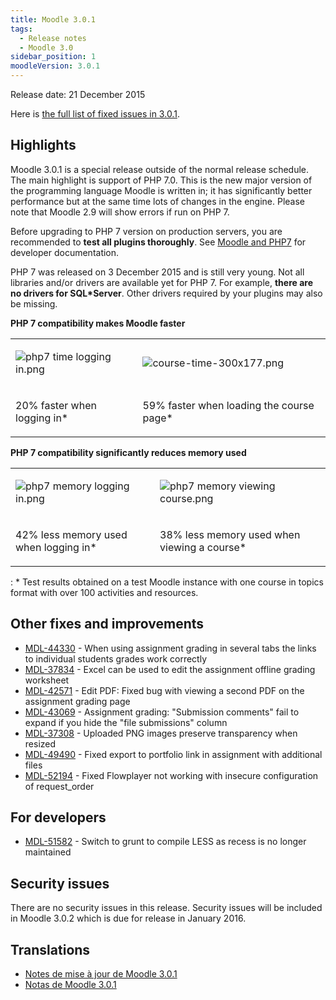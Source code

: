 ```yaml
---
title: Moodle 3.0.1
tags:
  - Release notes
  - Moodle 3.0
sidebar_position: 1
moodleVersion: 3.0.1
---
```

Release date: 21 December 2015

Here is [the full list of fixed issues in 3.0.1](https://moodle.atlassian.net/secure/IssueNavigator!executeAdvanced.jspa?jqlQuery=project+%3D+mdl+AND+resolution+%3D+fixed+AND+fixVersion+in+%28%223.0.1%22%29+ORDER+BY+priority+DESC&runQuery=true&clear=true).

## Highlights

Moodle 3.0.1 is a special release outside of the normal release schedule. The main highlight is support of PHP 7.0. This is the new major version of the programming language Moodle is written in; it has significantly better performance but at the same time lots of changes in the engine. Please note that Moodle 2.9 will show errors if run on PHP 7.

Before upgrading to PHP 7 version on production servers, you are recommended to **test all plugins thoroughly**. See [Moodle and PHP7](https://docs.moodle.org/dev/Moodle_and_PHP7) for developer documentation.

PHP 7 was released on 3 December 2015 and is still very young. Not all libraries and/or drivers are available yet for PHP 7. For example, **there are no drivers for SQL*Server**. Other drivers required by your plugins may also be missing.

**PHP 7 compatibility makes Moodle faster**

<!--
  Github Flavoured Markdown does not support tables without headers.
  We must use an HTML table here.
  Please note that Spacing in this table is important.
  Markdown must have empty newlines between it and HTML markup.
-->
<table><tbody>
<tr><td>

![php7 time logging in.png](./_3.0.1/php7_time_logging_in.png)

</td><td>

![course-time-300x177.png](./_3.0.1/course-time-300x177.png)

</td></tr>
<tr><td>

20% faster when logging in*

</td><td>

59% faster when loading the course page*

</td></tr>
</tbody></table>

**PHP 7 compatibility significantly reduces memory used**

<!--
  Github Flavoured Markdown does not support tables without headers.
  We must use an HTML table here.
  Please note that Spacing in this table is important.
  Markdown must have empty newlines between it and HTML markup.
-->
<table><tbody>
<tr><td>

![php7 memory logging in.png](./_3.0.1/php7_memory_logging_in.png)

</td><td>

![php7 memory viewing course.png](./_3.0.1/php7_memory_viewing_course.png)

</td></tr>
<tr><td>

42% less memory used when logging in*

</td><td>

38% less memory used when viewing a course*

</td></tr>
</tbody></table>

: * Test results obtained on a test Moodle instance with one course in topics format with over 100 activities and resources.

## Other fixes and improvements

- [MDL-44330](https://moodle.atlassian.net/browse/MDL-44330) - When using assignment grading in several tabs the links to individual students grades work correctly
- [MDL-37834](https://moodle.atlassian.net/browse/MDL-37834) - Excel can be used to edit the assignment offline grading worksheet
- [MDL-42571](https://moodle.atlassian.net/browse/MDL-42571) - Edit PDF: Fixed bug with viewing a second PDF on the assignment grading page
- [MDL-43069](https://moodle.atlassian.net/browse/MDL-43069) - Assignment grading: "Submission comments" fail to expand if you hide the "file submissions" column
- [MDL-37308](https://moodle.atlassian.net/browse/MDL-37308) - Uploaded PNG images preserve transparency when resized
- [MDL-49490](https://moodle.atlassian.net/browse/MDL-49490) - Fixed export to portfolio link in assignment with additional files
- [MDL-52194](https://moodle.atlassian.net/browse/MDL-52194) - Fixed Flowplayer not working with insecure configuration of request_order

## For developers

- [MDL-51582](https://moodle.atlassian.net/browse/MDL-51582) - Switch to grunt to compile LESS as recess is no longer maintained

## Security issues

There are no security issues in this release. Security issues will be included in Moodle 3.0.2 which is due for release in January 2016.

## Translations

- [Notes de mise à jour de Moodle 3.0.1](https://docs.moodle.org/fr/Notes_de_mise_à_jour_de_Moodle_3.0.1)
- [Notas de Moodle 3.0.1](https://docs.moodle.org/es/Notas_de_Moodle_3.0.1)
